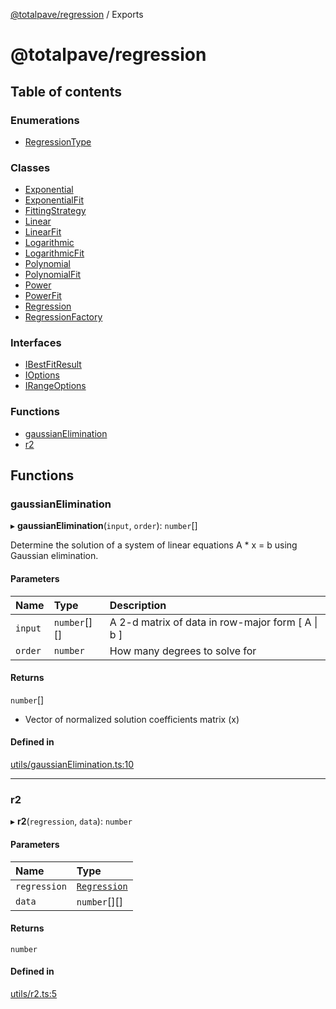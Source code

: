 [@totalpave/regression](README.md) / Exports

# @totalpave/regression

## Table of contents

### Enumerations

- [RegressionType](enums/RegressionType.md)

### Classes

- [Exponential](classes/Exponential.md)
- [ExponentialFit](classes/ExponentialFit.md)
- [FittingStrategy](classes/FittingStrategy.md)
- [Linear](classes/Linear.md)
- [LinearFit](classes/LinearFit.md)
- [Logarithmic](classes/Logarithmic.md)
- [LogarithmicFit](classes/LogarithmicFit.md)
- [Polynomial](classes/Polynomial.md)
- [PolynomialFit](classes/PolynomialFit.md)
- [Power](classes/Power.md)
- [PowerFit](classes/PowerFit.md)
- [Regression](classes/Regression.md)
- [RegressionFactory](classes/RegressionFactory.md)

### Interfaces

- [IBestFitResult](interfaces/IBestFitResult.md)
- [IOptions](interfaces/IOptions.md)
- [IRangeOptions](interfaces/IRangeOptions.md)

### Functions

- [gaussianElimination](modules.md#gaussianelimination)
- [r2](modules.md#r2)

## Functions

### gaussianElimination

▸ **gaussianElimination**(`input`, `order`): `number`[]

Determine the solution of a system of linear equations A * x = b using
Gaussian elimination.

#### Parameters

| Name | Type | Description |
| :------ | :------ | :------ |
| `input` | `number`[][] | A 2-d matrix of data in row-major form [ A \| b ] |
| `order` | `number` | How many degrees to solve for |

#### Returns

`number`[]

- Vector of normalized solution coefficients matrix (x)

#### Defined in

[utils/gaussianElimination.ts:10](https://github.com/totalpave/regression-js/blob/6c639d5/src/utils/gaussianElimination.ts#L10)

___

### r2

▸ **r2**(`regression`, `data`): `number`

#### Parameters

| Name | Type |
| :------ | :------ |
| `regression` | [`Regression`](classes/Regression.md) |
| `data` | `number`[][] |

#### Returns

`number`

#### Defined in

[utils/r2.ts:5](https://github.com/totalpave/regression-js/blob/6c639d5/src/utils/r2.ts#L5)

